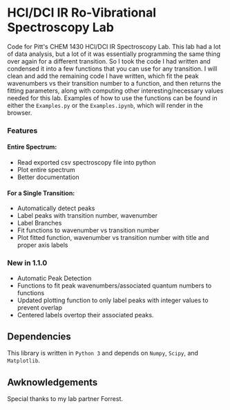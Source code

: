 # HCl/DCl IR Ro-Vibrational Spectroscopy Lab
 Code for Pitt's CHEM 1430 HCl/DCl IR Spectroscopy Lab. This lab had a lot of data analysis, but a lot of it was essentially programming the same thing over again for a different transition. So I took the code I had written and condensed it into a few functions that you can use for any transition. I will clean and add the remaining code I have written, which fit the peak wavenumbers vs their transition number to a function, and then returns the fitting parameters, along with computing other interesting/necessary values needed for this lab. Examples of how to use the functions can be found in either the `Examples.py` or the `Examples.ipynb`, which will render in the browser. 
 
 ### Features
 #### Entire Spectrum:
 * Read exported csv spectroscopy file into python
 * Plot entire spectrum
 * Better documentation
 #### For a Single Transition:
 * Automatically detect peaks
 * Label peaks with transition number, wavenumber
 * Label Branches
 * Fit functions to wavenumber vs transition number
 * Plot fitted function, wavenumber vs transition number with title and proper axis labels
 
 ### New in 1.1.0
 * Automatic Peak Detection
 * Functions to fit peak wavenumbers/associated quantum numbers to functions
 * Updated plotting function to only label peaks with integer values to prevent overlap
 * Centered labels overtop their associated peaks.
 
 
 ## Dependencies
 This library is written in `Python 3` and depends on `Numpy`, `Scipy`, and `Matplotlib`. 

## Awknowledgements
Special thanks to my lab partner Forrest.
